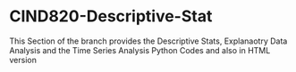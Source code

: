 # CIND820-Descriptive-Stat
This Section of the branch provides the Descriptive Stats, Explanaotry Data Analysis and the Time Series Analysis Python Codes and also in HTML version
